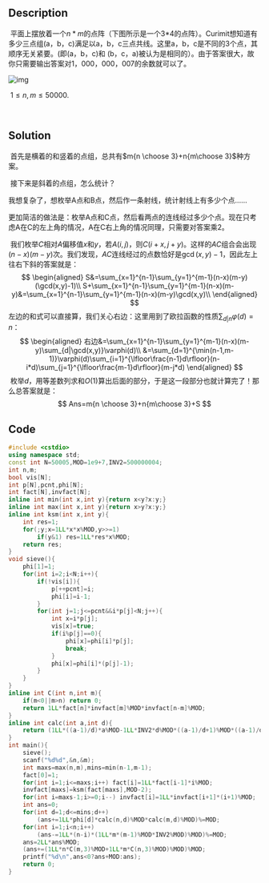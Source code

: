 ## Description

​	平面上摆放着一个$n*m$的点阵（下图所示是一个3*4的点阵）。Curimit想知道有多少三点组(a，b，c)满足以a，b，c三点共线。这里a，b，c是不同的3个点，其顺序无关紧要。(即(a，b，c)和
(b，c，a)被认为是相同的）。由于答案很大，故你只需要输出答案对1，000，000，007的余数就可以了。

![img](https://www.lydsy.com/JudgeOnline/upload/201404/11.jpg)



​	$1\le n,m\le50000$.



​	



## Solution

​	首先是横着的和竖着的点组，总共有$m{n \choose 3}+n{m\choose 3}$种方案。

​	接下来是斜着的点组，怎么统计？

​	我想复杂了，想枚举A点和B点，然后作一条射线，统计射线上有多少个点......

​	更加简洁的做法是：枚举A点和C点，然后看两点的连线经过多少个点。现在只考虑A在C的左上角的情况，A在C右上角的情况同理，只需要对答案乘2。

​	我们枚举$C$相对$A$偏移值$x$和$y$，若$A(i,j)$，则$C(i+x,j+y)$。这样的$AC$组合会出现$(n-x)(m-y)$次。我们发现，$AC$连线经过的点数恰好是$\gcd(x,y)-1$，因此左上往右下斜的答案就是：
$$
\begin{aligned}
S&=\sum_{x=1}^{n-1}\sum_{y=1}^{m-1}(n-x)(m-y)(\gcd(x,y)-1)\\
S+\sum_{x=1}^{n-1}\sum_{y=1}^{m-1}(n-x)(m-y)&=\sum_{x=1}^{n-1}\sum_{y=1}^{m-1}(n-x)(m-y)\gcd(x,y)\\
\end{aligned}
$$
​	左边的和式可以直接算，我们关心右边：这里用到了欧拉函数的性质$\sum_{d|n}\varphi(d)=n$：
$$
\begin{aligned}
右边&=\sum_{x=1}^{n-1}\sum_{y=1}^{m-1}(n-x)(m-y)\sum_{d|\gcd(x,y)}\varphi(d)\\
&=\sum_{d=1}^{\min(n-1,m-1)}\varphi(d)\sum_{i=1}^{\lfloor\frac{n-1}d\rfloor}(n-i*d)\sum_{j=1}^{\lfloor\frac{m-1}d\rfloor}(m-j*d)
\end{aligned}
$$
​	枚举$d$，用等差数列求和$O(1)$算出后面的部分，于是这一段部分也就计算完了！那么总答案就是：
$$
Ans=m{n \choose 3}+n{m\choose 3}+S
$$


## Code

```c++
#include <cstdio>
using namespace std;
const int N=50005,MOD=1e9+7,INV2=500000004;
int n,m;
bool vis[N];
int p[N],pcnt,phi[N];
int fact[N],invfact[N];
inline int min(int x,int y){return x<y?x:y;}
inline int max(int x,int y){return x>y?x:y;}
inline int ksm(int x,int y){
	int res=1;
	for(;y;x=1LL*x*x%MOD,y>>=1)
		if(y&1) res=1LL*res*x%MOD;
	return res;
}
void sieve(){
	phi[1]=1;
	for(int i=2;i<N;i++){
		if(!vis[i]){
			p[++pcnt]=i;
			phi[i]=i-1;
		}
		for(int j=1;j<=pcnt&&i*p[j]<N;j++){
			int x=i*p[j];
			vis[x]=true;
			if(i%p[j]==0){
				phi[x]=phi[i]*p[j];
				break;
			}
			phi[x]=phi[i]*(p[j]-1);
		}
	}
}
inline int C(int n,int m){
	if(m<0||m>n) return 0;
	return 1LL*fact[n]*invfact[m]%MOD*invfact[n-m]%MOD;
}
inline int calc(int a,int d){
	return (1LL*((a-1)/d)*a%MOD-1LL*INV2*d%MOD*((a-1)/d+1)%MOD*((a-1)/d)%MOD)%MOD;
}
int main(){
	sieve();
	scanf("%d%d",&n,&m);
	int maxs=max(n,m),mins=min(n-1,m-1);
	fact[0]=1;
	for(int i=1;i<=maxs;i++) fact[i]=1LL*fact[i-1]*i%MOD;
	invfact[maxs]=ksm(fact[maxs],MOD-2);
	for(int i=maxs-1;i>=0;i--) invfact[i]=1LL*invfact[i+1]*(i+1)%MOD;
	int ans=0;			
	for(int d=1;d<=mins;d++)
		(ans+=1LL*phi[d]*calc(n,d)%MOD*calc(m,d)%MOD)%=MOD;
	for(int i=1;i<n;i++)	
		(ans-=1LL*(n-i)*(1LL*m*(m-1)%MOD*INV2%MOD)%MOD)%=MOD;
	ans=2LL*ans%MOD;
	(ans+=(1LL*n*C(m,3)%MOD+1LL*m*C(n,3)%MOD)%MOD)%MOD;
	printf("%d\n",ans<0?ans+MOD:ans);
	return 0;
}
```

